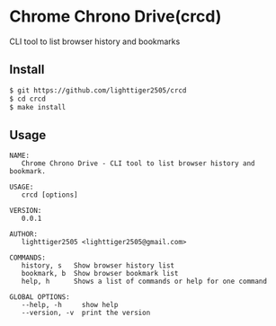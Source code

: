 # Chrome Chrono Drive(crcd)

CLI tool to list browser history and bookmarks

## Install

```sh
$ git https://github.com/lighttiger2505/crcd
$ cd crcd
$ make install
```

## Usage

```
NAME:
   Chrome Chrono Drive - CLI tool to list browser history and bookmark.

USAGE:
   crcd [options]

VERSION:
   0.0.1

AUTHOR:
   lighttiger2505 <lighttiger2505@gmail.com>

COMMANDS:
   history, s   Show browser history list
   bookmark, b  Show browser bookmark list
   help, h      Shows a list of commands or help for one command

GLOBAL OPTIONS:
   --help, -h     show help
   --version, -v  print the version
```
